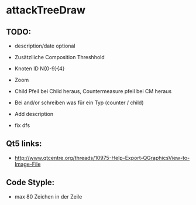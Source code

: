 # attackTreeDraw


## TODO:
* description/date optional
* Zusätzlliche Composition Threshhold

* Knoten ID N{0-9}{4}

* Zoom
* Child Pfeil bei Child heraus, Countermeasure pfeil bei CM heraus
* Bei and/or schreiben was für ein Typ (counter / child)
* Add description
* fix dfs

## Qt5 links:
* http://www.qtcentre.org/threads/10975-Help-Export-QGraphicsView-to-Image-File


## Code Styple:
* max 80 Zeichen in der Zeile
